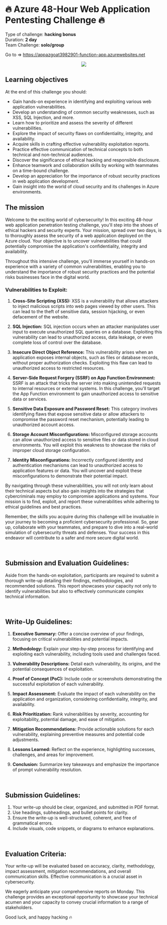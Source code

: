 # 🔥 Azure 48-Hour Web Application Pentesting Challenge 🔥

Type of challenge: **hacking bonus** </br>
Duration: **2 day** </br>
Team Challenge: **solo/group**

Go to => https://appazgoat3982901-function-app.azurewebsites.net

<p align="center">
  <img src="https://media.tenor.com/BGjri8kasI8AAAAC/pepe-hack.gif" />
</p>


## Learning objectives

At the end of this challenge you should:

* Gain hands-on experience in identifying and exploiting various web application vulnerabilities.
* Develop an understanding of common security weaknesses, such as XSS, SQL Injection, and more.
* Learn how to prioritize and assess the severity of different vulnerabilities.
* Explore the impact of security flaws on confidentiality, integrity, and availability.
* Acquire skills in crafting effective vulnerability exploitation reports.
* Practice effective communication of technical concepts to both technical and non-technical audiences.
* Discover the significance of ethical hacking and responsible disclosure.
* Enhance teamwork and collaboration skills by working with teammates on a time-bound challenge.
* Develop an appreciation for the importance of robust security practices in web application development.
* Gain insight into the world of cloud security and its challenges in Azure environments.

## The mission

Welcome to the exciting world of cybersecurity! In this exciting 48-hour web application penetration testing challenge, you'll step into the shoes of ethical hackers and security experts. Your mission, spread over two days, is to thoroughly assess the security of a web application deployed on the Azure cloud. Your objective is to uncover vulnerabilities that could potentially compromise the application's confidentiality, integrity and availability.

Throughout this intensive challenge, you'll immerse yourself in hands-on experience with a variety of common vulnerabilities, enabling you to understand the importance of robust security practices and the potential risks businesses face in the digital world.
<br>

### **Vulnerabilities to Exploit**:

1. **Cross-Site Scripting (XSS):** XSS is a vulnerability that allows attackers to inject malicious scripts into web pages viewed by other users. This can lead to the theft of sensitive data, session hijacking, or even defacement of the website.
    
2. **SQL Injection:** SQL injection occurs when an attacker manipulates user input to execute unauthorized SQL queries on a database. Exploiting this vulnerability can lead to unauthorized access, data leakage, or even complete loss of control over the database.
    
3. **Insecure Direct Object Reference:** This vulnerability arises when an application exposes internal objects, such as files or database records, without proper authorization checks. Exploiting this flaw can lead to unauthorized access to restricted resources.
    
4. **Server-Side Request Forgery (SSRF) on App Function Environment:** SSRF is an attack that tricks the server into making unintended requests to internal resources or external systems. In this challenge, you'll target the App Function environment to gain unauthorized access to sensitive data or services.
    
5. **Sensitive Data Exposure and Password Reset:** This category involves identifying flaws that expose sensitive data or allow attackers to compromise the password reset mechanism, potentially leading to unauthorized account access.
    
6. **Storage Account Misconfigurations:** Misconfigured storage accounts can allow unauthorized access to sensitive files or data stored in cloud environments. You will exploit this weakness to showcase the risks of improper cloud storage configuration.
    
7. **Identity Misconfigurations:** Incorrectly configured identity and authentication mechanisms can lead to unauthorized access to application features or data. You will uncover and exploit these misconfigurations to demonstrate their potential impact.
    
By navigating through these vulnerabilities, you will not only learn about their technical aspects but also gain insights into the strategies that cybercriminals may employ to compromise applications and systems. Your mission is to find, exploit, and report these vulnerabilities while adhering to ethical guidelines and best practices.

Remember, the skills you acquire during this challenge will be invaluable in your journey to becoming a proficient cybersecurity professional. So, gear up, collaborate with your teammates, and prepare to dive into a real-world simulation of cybersecurity threats and defenses. Your success in this endeavor will contribute to a safer and more secure digital world.

<br>

## Submission and Evaluation Guidelines:

Aside from the hands-on exploitation, participants are required to submit a thorough write-up detailing their findings, methodologies, and recommended solutions. This report showcases your capacity not only to identify vulnerabilities but also to effectively communicate complex technical information.

<br> 

## Write-Up Guidelines:

1. **Executive Summary:** Offer a concise overview of your findings, focusing on critical vulnerabilities and potential impacts.
    
2. **Methodology:** Explain your step-by-step process for identifying and exploiting each vulnerability, including tools used and challenges faced.
    
3. **Vulnerability Descriptions:** Detail each vulnerability, its origins, and the potential consequences of exploitation.
    
4. **Proof of Concept (PoC):** Include code or screenshots demonstrating the successful exploitation of each vulnerability.
    
5. **Impact Assessment:** Evaluate the impact of each vulnerability on the application and organization, considering confidentiality, integrity, and availability.
    
6. **Risk Prioritization:** Rank vulnerabilities by severity, accounting for exploitability, potential damage, and ease of mitigation.
    
7. **Mitigation Recommendations:** Provide actionable solutions for each vulnerability, explaining preventive measures and potential code adjustments.
    
8. **Lessons Learned:** Reflect on the experience, highlighting successes, challenges, and areas for improvement.
    
9. **Conclusion:** Summarize key takeaways and emphasize the importance of prompt vulnerability resolution.

<br> 

    
## Submission Guidelines:

1. Your write-up should be clear, organized, and submitted in PDF format.
2. Use headings, subheadings, and bullet points for clarity.
3. Ensure the write-up is well-structured, coherent, and free of grammatical errors.
4. Include visuals, code snippets, or diagrams to enhance explanations.

<br> 

## Evaluation Criteria:

Your write-up will be evaluated based on accuracy, clarity, methodology, impact assessment, mitigation recommendations, and overall communication skills. Effective communication is a crucial asset in cybersecurity.

We eagerly anticipate your comprehensive reports on Monday. This challenge provides an exceptional opportunity to showcase your technical acumen and your capacity to convey crucial information to a range of stakeholders.

Good luck, and happy hacking 🔥
